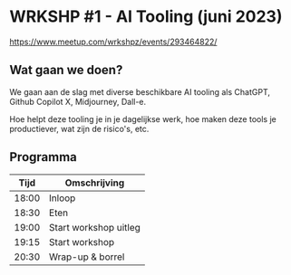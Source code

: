 # WRKSHP #1 - AI Tooling (juni 2023)

https://www.meetup.com/wrkshpz/events/293464822/

## Wat gaan we doen?
We gaan aan de slag met diverse beschikbare AI tooling als ChatGPT, Github Copilot X, Midjourney, Dall-e.

Hoe helpt deze tooling je in je dagelijkse werk, hoe maken deze tools je productiever, wat zijn de risico's, etc. 

## Programma
| Tijd  | Omschrijving          |
|-------|-----------------------|
| 18:00 | Inloop                |
| 18:30 | Eten                  |
| 19:00 | Start workshop uitleg |
| 19:15 | Start workshop        |
| 20:30 | Wrap-up & borrel      |

